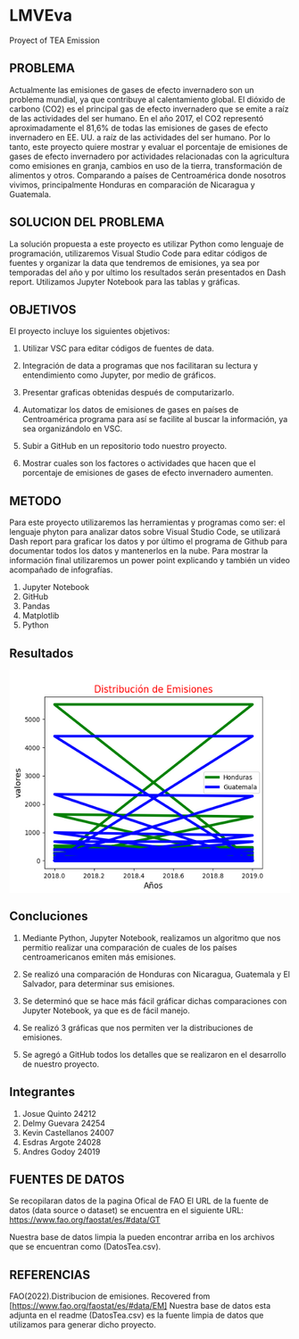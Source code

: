 # LMVEva
Proyect of TEA  Emission 

## PROBLEMA

Actualmente las emisiones de gases de efecto invernadero son un problema mundial, ya que contribuye al calentamiento global. El dióxido de carbono (CO2) es el principal gas de efecto invernadero que se emite a raíz de las actividades del ser humano. En el año 2017, el CO2 representó aproximadamente el 81,6% de todas las emisiones de gases de efecto invernadero en EE. UU. a raíz de las actividades del ser humano. Por lo tanto, este proyecto quiere mostrar y evaluar el porcentaje de emisiones de gases de efecto invernadero por actividades relacionadas con la agricultura como emisiones en granja, cambios en uso de la tierra, transformación de alimentos y otros. Comparando a países de Centroamérica donde nosotros vivimos, principalmente Honduras en comparación de Nicaragua y Guatemala.

## SOLUCION DEL PROBLEMA 

La solución propuesta a este proyecto es utilizar Python como lenguaje de programación, utilizaremos Visual Studio Code para editar códigos de fuentes y organizar la data que tendremos de emisiones, ya sea por temporadas del año y por ultimo los resultados serán presentados en Dash report. Utilizamos Jupyter Notebook para las tablas y gráficas. 

## OBJETIVOS

El proyecto incluye los siguientes objetivos:

1.	Utilizar VSC para editar códigos de fuentes de data. 

2.	Integración de data a programas que nos facilitaran su lectura y entendimiento como Jupyter, por medio de gráficos.

3.	Presentar graficas obtenidas después de computarizarlo. 

4.	Automatizar los datos de emisiones de gases en países de Centroamérica programa para así se facilite al buscar la información, ya sea organizándolo en VSC. 

5.	 Subir a GitHub en un repositorio todo nuestro proyecto. 

6.	Mostrar cuales son los factores o actividades que hacen que el porcentaje de emisiones de gases de efecto invernadero aumenten. 


## METODO

Para este proyecto utilizaremos las herramientas y programas como ser: el lenguaje phyton para analizar datos sobre Visual Studio Code, se utilizará Dash report para graficar los datos y por último el programa de Github para documentar todos los datos y mantenerlos en la nube. Para mostrar la información final utilizaremos un power point explicando y también un video    acompañado de infografías. 

1. Jupyter Notebook
2. GitHub
3. Pandas
4. Matplotlib
5. Python

## Resultados


<img height="400" src="https://github.com/delmyguevara/TEA-Gr-fica/blob/main/Gr%C3%A1ficaProyecto.png" align="middle">

## Concluciones

1. Mediante Python, Jupyter Notebook, realizamos un algoritmo que nos permitio realizar una comparación de cuales de los países centroamericanos emiten más emisiones.

2. Se realizó una comparación de Honduras con Nicaragua, Guatemala y El Salvador, para determinar sus emisiones.

3. Se determinó que se hace más fácil gráficar dichas comparaciones con Jupyter Notebook, ya que es de fácil manejo.

4. Se realizó 3 gráficas que nos permiten ver la distribuciones de emisiones.

5. Se agregó a GitHub todos los detalles que se realizaron en el desarrollo de nuestro proyecto.

## Integrantes 

1. Josue Quinto 24212
2. Delmy Guevara 24254
3. Kevin Castellanos 24007
4. Esdras Argote 24028
5. Andres Godoy 24019



## FUENTES DE DATOS 

Se recopilaran datos de la pagina Ofical de FAO 
El URL de la fuente de datos (data source o dataset) se encuentra en el siguiente URL: 
https://www.fao.org/faostat/es/#data/GT

Nuestra base de datos limpia la pueden encontrar arriba en los archivos que se encuentran como (DatosTea.csv).

## REFERENCIAS 

FAO(2022).Distribucion de emisiones. Recovered from [https://www.fao.org/faostat/es/#data/EM]
Nuestra base de datos esta adjunta en el readme (DatosTea.csv) es la fuente limpia de datos que utilizamos para generar dicho proyecto.

